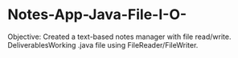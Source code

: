 # Notes-App-Java-File-I-O-
Objective: Created a text-based notes manager with file read/write.  DeliverablesWorking .java file using FileReader/FileWriter.
